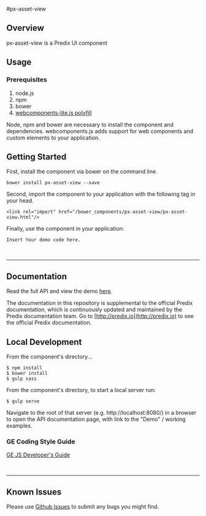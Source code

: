 #px-asset-view

## Overview

px-asset-view is a Predix UI component

## Usage

### Prerequisites
1. node.js
2. npm
3. bower
4. [webcomponents-lite.js polyfill](https://github.com/webcomponents/webcomponentsjs)

Node, npm and bower are necessary to install the component and dependencies. webcomponents.js adds support for web components and custom elements to your application.

## Getting Started

First, install the component via bower on the command line.

```
bower install px-asset-view --save
```

Second, import the component to your application with the following tag in your head.

```
<link rel="import" href="/bower_components/px-asset-view/px-asset-view.html"/>
```

Finally, use the component in your application:

```
Insert Your demo code here.
```

<br />
<hr />

## Documentation

Read the full API and view the demo [here](https://predixdev.github.io/px-asset-view).

The documentation in this repository is supplemental to the official Predix documentation, which is continuously updated and maintained by the Predix documentation team. Go to [http://predix.io](http://predix.io)  to see the official Predix documentation.


## Local Development

From the component's directory...

```
$ npm install
$ bower install
$ gulp sass
```

From the component's directory, to start a local server run:

```
$ gulp serve
```

Navigate to the root of that server (e.g. http://localhost:8080/) in a browser to open the API documentation page, with link to the "Demo" / working examples.

### GE Coding Style Guide
[GE JS Developer's Guide](https://github.com/GeneralElectric/javascript)

<br />
<hr />

## Known Issues

Please use [Github Issues](https://github.com/PredixDev/px-asset-view/issues) to submit any bugs you might find.
